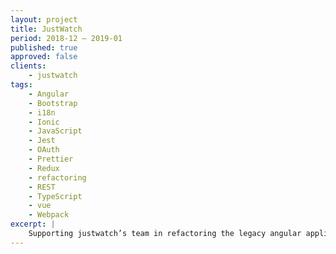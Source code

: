 ```yaml
---
layout: project
title: JustWatch
period: 2018-12 – 2019-01
published: true
approved: false
clients:
    - justwatch
tags:
    - Angular
    - Bootstrap
    - i18n
    - Ionic
    - JavaScript
    - Jest
    - OAuth
    - Prettier
    - Redux  
    - refactoring
    - REST
    - TypeScript
    - vue
    - Webpack
excerpt: |
    Supporting justwatch’s team in refactoring the legacy angular application to modern vue and ionic 4.
---
```

